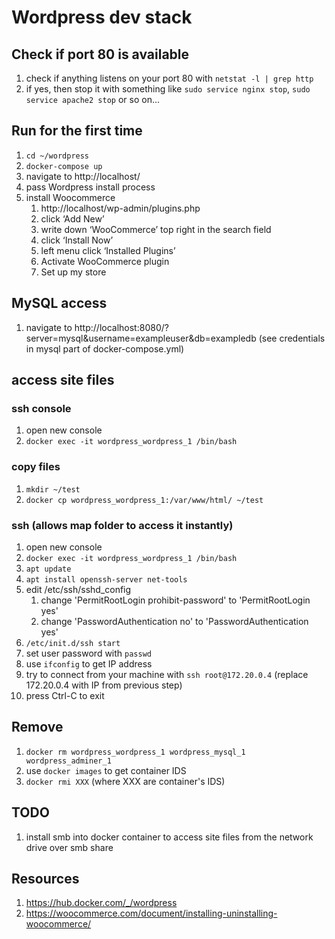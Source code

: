 # Wordpress dev stack

## Check if port 80 is available

1. check if anything listens on your port 80 with `netstat -l | grep http`
2. if yes, then stop it with something like `sudo service nginx stop`, `sudo service apache2 stop` or so on...

## Run for the first time

1. `cd ~/wordpress`
2. `docker-compose up`
3. navigate to http://localhost/
4. pass Wordpress install process
5. install Woocommerce
    1. http://localhost/wp-admin/plugins.php
    2. click ‘Add New’
    3. write down ‘WooCommerce’ top right in the search field
    4. click ‘Install Now’
    5. left menu click ‘Installed Plugins’
    6. Activate WooCommerce plugin
    7. Set up my store

## MySQL access

1. navigate to http://localhost:8080/?server=mysql&username=exampleuser&db=exampledb (see credentials in mysql part of docker-compose.yml)

## access site files

### ssh console

1. open new console
2. `docker exec -it wordpress_wordpress_1 /bin/bash`

### copy files

1. `mkdir ~/test`
2. `docker cp wordpress_wordpress_1:/var/www/html/ ~/test`

### ssh (allows map folder to access it instantly)

1. open new console
2. `docker exec -it wordpress_wordpress_1 /bin/bash`
3. `apt update`
4. `apt install openssh-server net-tools`
5. edit /etc/ssh/sshd_config
    1. change 'PermitRootLogin prohibit-password' to 'PermitRootLogin yes'
    2. change 'PasswordAuthentication no' to 'PasswordAuthentication yes'
6. `/etc/init.d/ssh start`
7. set user password with `passwd`
8. use `ifconfig` to get IP address
9. try to connect from your machine with `ssh root@172.20.0.4` (replace 172.20.0.4 with IP from previous step)
10. press Ctrl-C to exit

## Remove

1. `docker rm wordpress_wordpress_1 wordpress_mysql_1 wordpress_adminer_1`
2. use `docker images` to get container IDS
3. `docker rmi XXX` (where XXX are container's IDS)

## TODO

1. install smb into docker container to access site files from the network drive over smb share

## Resources

1. https://hub.docker.com/_/wordpress
2. https://woocommerce.com/document/installing-uninstalling-woocommerce/
